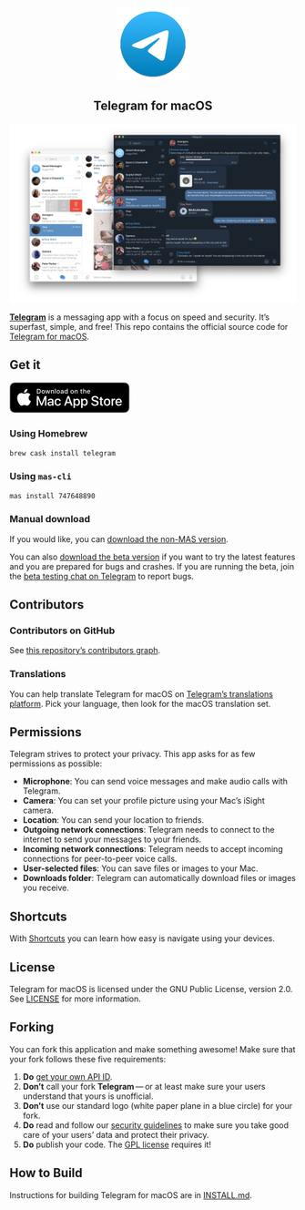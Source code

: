 <div align="center">
  <img src="Telegram-Mac/Assets.xcassets/AppIcon.appiconset/Default_128x128.png">
  <h2 align="center">Telegram for macOS</h2>
</div>

![Telegram macOS screenshot](images/tg.png)

[**Telegram**](https://telegram.org) is a messaging app with a focus on speed and security. It’s superfast, simple, and free! This repo contains the official source code for [Telegram for macOS](https://macos.telegram.org/).

## Get it

[![Download on the Mac App Store](images/mas_badge.png)](https://itunes.apple.com/us/app/telegram/id747648890?mt=12)


### Using Homebrew

```
brew cask install telegram
```

### Using `mas-cli`

```
mas install 747648890
```

### Manual download

If you would like, you can [download the non-MAS version](https://telegram.org/dl/macos).

You can also [download the beta version](https://telegram.org/dl/macos/beta) if you want to try the latest features and you are prepared for bugs and crashes. If you are running the beta, join the [beta testing chat on Telegram](https://t.me/macswift) to report bugs.

## Contributors

### Contributors on GitHub
See [this repository’s contributors graph](https://github.com/overtake/TelegramSwift/graphs/contributors).

### Translations
You can help translate Telegram for macOS on [Telegram’s translations platform](https://translations.telegram.org). Pick your language, then look for the macOS translation set.

<!--### Third-party libraries-->
<!--See [LIBRARIES](LIBRARIES.md).-->

## Permissions
Telegram strives to protect your privacy.  This app asks for as few permissions as possible:

* **Microphone**: You can send voice messages and make audio calls with Telegram.
* **Camera**: You can set your profile picture using your Mac’s iSight camera.
* **Location**: You can send your location to friends.
* **Outgoing network connections**: Telegram needs to connect to the internet to send your messages to your friends.
* **Incoming network connections**: Telegram needs to accept incoming connections for peer-to-peer voice calls.
* **User-selected files**: You can save files or images to your Mac.
* **Downloads folder**: Telegram can automatically download files or images you receive.

## Shortcuts
With [Shortcuts](https://github.com/zweeltow/TelegramSwift/wiki/Shortcuts-in-Telegram-for-macOS) you can learn how easy is navigate using your devices.

## License
Telegram for macOS is licensed under the GNU Public License, version 2.0. See [LICENSE](LICENSE) for more information.

## Forking
You can fork this application and make something awesome! Make sure that your fork follows these five requirements:

1. **Do** [get your own API ID](https://core.telegram.org/api/obtaining_api_id).
2. **Don’t** call your fork **Telegram** — or at least make sure your users understand that yours is unofficial.
3. **Don’t** use our standard logo (white paper plane in a blue circle) for your fork.
3. **Do** read and follow our [security guidelines](https://core.telegram.org/mtproto/security_guidelines) to make sure you take good care of your users’ data and protect their privacy.
4. **Do** publish your code. The [GPL license](LICENSE) requires it!

## How to Build

Instructions for building Telegram for macOS are in [INSTALL.md](INSTALL.md).
